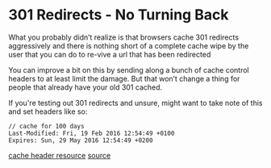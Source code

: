 # 301 Redirects - No Turning Back
What you probably didn’t realize is that browsers cache 301 redirects 
aggressively and there is nothing short of a complete cache wipe by the user 
that you can do to re-vive a url that has been redirected

You can improve a bit on this by sending along a bunch of cache control 
headers to at least limit the damage. But that won’t change a thing for people 
that already have your old 301 cached.

If you're testing out 301 redirects and unsure, might want to take note of this
and set headers like so:
```
// cache for 100 days
Last-Modified: Fri, 19 Feb 2016 12:54:49 +0100
Expires: Sun, 29 May 2016 12:54:49 +0200

```

[cache header resource](https://www.mnot.net/cache_docs/#CONTROL)
[source](http://jacquesmattheij.com/301-redirects-a-dangerous-one-way-street)
